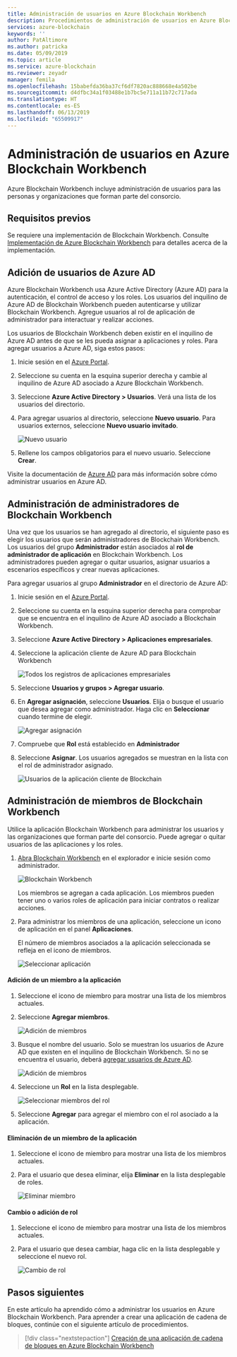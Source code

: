 ```yaml
---
title: Administración de usuarios en Azure Blockchain Workbench
description: Procedimientos de administración de usuarios en Azure Blockchain Workbench
services: azure-blockchain
keywords: ''
author: PatAltimore
ms.author: patricka
ms.date: 05/09/2019
ms.topic: article
ms.service: azure-blockchain
ms.reviewer: zeyadr
manager: femila
ms.openlocfilehash: 15babefda36ba37cf6df7820ac888668e4a502be
ms.sourcegitcommit: d4dfbc34a1f03488e1b7bc5e711a11b72c717ada
ms.translationtype: HT
ms.contentlocale: es-ES
ms.lasthandoff: 06/13/2019
ms.locfileid: "65509917"
---
```

# <a name="manage-users-in-azure-blockchain-workbench"></a>Administración de usuarios en Azure Blockchain Workbench

Azure Blockchain Workbench incluye administración de usuarios para las personas y organizaciones que forman parte del consorcio.

## <a name="prerequisites"></a>Requisitos previos

Se requiere una implementación de Blockchain Workbench. Consulte [Implementación de Azure Blockchain Workbench](deploy.md) para detalles acerca de la implementación.

## <a name="add-azure-ad-users"></a>Adición de usuarios de Azure AD

Azure Blockchain Workbench usa Azure Active Directory (Azure AD) para la autenticación, el control de acceso y los roles. Los usuarios del inquilino de Azure AD de Blockchain Workbench pueden autenticarse y utilizar Blockchain Workbench. Agregue usuarios al rol de aplicación de administrador para interactuar y realizar acciones.

Los usuarios de Blockchain Workbench deben existir en el inquilino de Azure AD antes de que se les pueda asignar a aplicaciones y roles. Para agregar usuarios a Azure AD, siga estos pasos:

1.  Inicie sesión en el [Azure Portal](https://portal.azure.com).
2.  Seleccione su cuenta en la esquina superior derecha y cambie al inquilino de Azure AD asociado a Azure Blockchain Workbench.
3.  Seleccione **Azure Active Directory > Usuarios**. Verá una lista de los usuarios del directorio.
4.  Para agregar usuarios al directorio, seleccione **Nuevo usuario**. Para usuarios externos, seleccione **Nuevo usuario invitado**.

    ![Nuevo usuario](./media/manage-users/add-ad-user.png)

5.  Rellene los campos obligatorios para el nuevo usuario. Seleccione **Crear**.

Visite la documentación de [Azure AD](../../active-directory/fundamentals/add-users-azure-active-directory.md) para más información sobre cómo administrar usuarios en Azure AD.

## <a name="manage-blockchain-workbench-administrators"></a>Administración de administradores de Blockchain Workbench

Una vez que los usuarios se han agregado al directorio, el siguiente paso es elegir los usuarios que serán administradores de Blockchain Workbench. Los usuarios del grupo **Administrador** están asociados al **rol de administrador de aplicación** en Blockchain Workbench. Los administradores pueden agregar o quitar usuarios, asignar usuarios a escenarios específicos y crear nuevas aplicaciones.

Para agregar usuarios al grupo **Administrador** en el directorio de Azure AD:

1.  Inicie sesión en el [Azure Portal](https://portal.azure.com).
2.  Seleccione su cuenta en la esquina superior derecha para comprobar que se encuentra en el inquilino de Azure AD asociado a Blockchain Workbench.
3.  Seleccione **Azure Active Directory > Aplicaciones empresariales**.
4.  Seleccione la aplicación cliente de Azure AD para Blockchain Workbench
    
    ![Todos los registros de aplicaciones empresariales](./media/manage-users/select-blockchain-client-app.png)

5.  Seleccione **Usuarios y grupos > Agregar usuario**.
6.  En **Agregar asignación**, seleccione **Usuarios**. Elija o busque el usuario que desea agregar como administrador. Haga clic en **Seleccionar** cuando termine de elegir.

    ![Agregar asignación](./media/manage-users/add-user-assignment.png)

9.  Compruebe que **Rol** está establecido en **Administrador**
10. Seleccione **Asignar**. Los usuarios agregados se muestran en la lista con el rol de administrador asignado.

    ![Usuarios de la aplicación cliente de Blockchain](./media/manage-users/blockchain-admin-list.png)

## <a name="managing-blockchain-workbench-members"></a>Administración de miembros de Blockchain Workbench

Utilice la aplicación Blockchain Workbench para administrar los usuarios y las organizaciones que forman parte del consorcio. Puede agregar o quitar usuarios de las aplicaciones y los roles.

1. [Abra Blockchain Workbench](deploy.md#blockchain-workbench-web-url) en el explorador e inicie sesión como administrador.

    ![Blockchain Workbench](./media/manage-users/blockchain-workbench-applications.png)

    Los miembros se agregan a cada aplicación. Los miembros pueden tener uno o varios roles de aplicación para iniciar contratos o realizar acciones.

2. Para administrar los miembros de una aplicación, seleccione un icono de aplicación en el panel **Aplicaciones**.

    El número de miembros asociados a la aplicación seleccionada se refleja en el icono de miembros.

    ![Seleccionar aplicación](./media/manage-users/blockchain-workbench-select-application.png)


#### <a name="add-member-to-application"></a>Adición de un miembro a la aplicación

1. Seleccione el icono de miembro para mostrar una lista de los miembros actuales.
2. Seleccione **Agregar miembros**.

    ![Adición de miembros](./media/manage-users/application-add-members.png)

3. Busque el nombre del usuario.  Solo se muestran los usuarios de Azure AD que existen en el inquilino de Blockchain Workbench. Si no se encuentra el usuario, deberá [agregar usuarios de Azure AD](#add-azure-ad-users).

    ![Adición de miembros](./media/manage-users/find-user.png)

4. Seleccione un **Rol** en la lista desplegable.

    ![Seleccionar miembros del rol](./media/manage-users/application-select-role.png)

5. Seleccione **Agregar** para agregar el miembro con el rol asociado a la aplicación.

#### <a name="remove-member-from-application"></a>Eliminación de un miembro de la aplicación

1. Seleccione el icono de miembro para mostrar una lista de los miembros actuales.
2. Para el usuario que desea eliminar, elija **Eliminar** en la lista desplegable de roles.

    ![Eliminar miembro](./media/manage-users/application-remove-member.png)

#### <a name="change-or-add-role"></a>Cambio o adición de rol

1. Seleccione el icono de miembro para mostrar una lista de los miembros actuales.
2. Para el usuario que desea cambiar, haga clic en la lista desplegable y seleccione el nuevo rol.

    ![Cambio de rol](./media/manage-users/application-change-role.png)

## <a name="next-steps"></a>Pasos siguientes

En este artículo ha aprendido cómo a administrar los usuarios en Azure Blockchain Workbench. Para aprender a crear una aplicación de cadena de bloques, continúe con el siguiente artículo de procedimientos.

> [!div class="nextstepaction"]
> [Creación de una aplicación de cadena de bloques en Azure Blockchain Workbench](create-app.md)
